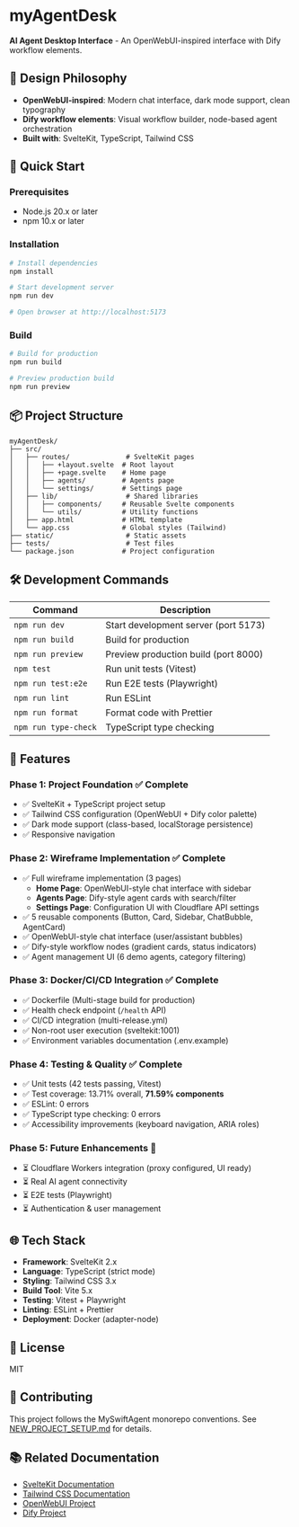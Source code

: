 # myAgentDesk

**AI Agent Desktop Interface** - An OpenWebUI-inspired interface with Dify workflow elements.

## 🎨 Design Philosophy

- **OpenWebUI-inspired**: Modern chat interface, dark mode support, clean typography
- **Dify workflow elements**: Visual workflow builder, node-based agent orchestration
- **Built with**: SvelteKit, TypeScript, Tailwind CSS

## 🚀 Quick Start

### Prerequisites

- Node.js 20.x or later
- npm 10.x or later

### Installation

```bash
# Install dependencies
npm install

# Start development server
npm run dev

# Open browser at http://localhost:5173
```

### Build

```bash
# Build for production
npm run build

# Preview production build
npm run preview
```

## 📦 Project Structure

```
myAgentDesk/
├── src/
│   ├── routes/              # SvelteKit pages
│   │   ├── +layout.svelte  # Root layout
│   │   ├── +page.svelte    # Home page
│   │   ├── agents/         # Agents page
│   │   └── settings/       # Settings page
│   ├── lib/                 # Shared libraries
│   │   ├── components/     # Reusable Svelte components
│   │   └── utils/          # Utility functions
│   ├── app.html            # HTML template
│   └── app.css             # Global styles (Tailwind)
├── static/                  # Static assets
├── tests/                   # Test files
└── package.json            # Project configuration
```

## 🛠️ Development Commands

| Command              | Description                          |
| -------------------- | ------------------------------------ |
| `npm run dev`        | Start development server (port 5173) |
| `npm run build`      | Build for production                 |
| `npm run preview`    | Preview production build (port 8000) |
| `npm test`           | Run unit tests (Vitest)              |
| `npm run test:e2e`   | Run E2E tests (Playwright)           |
| `npm run lint`       | Run ESLint                           |
| `npm run format`     | Format code with Prettier            |
| `npm run type-check` | TypeScript type checking             |

## 🎯 Features

### Phase 1: Project Foundation ✅ Complete

- ✅ SvelteKit + TypeScript project setup
- ✅ Tailwind CSS configuration (OpenWebUI + Dify color palette)
- ✅ Dark mode support (class-based, localStorage persistence)
- ✅ Responsive navigation

### Phase 2: Wireframe Implementation ✅ Complete

- ✅ Full wireframe implementation (3 pages)
  - **Home Page**: OpenWebUI-style chat interface with sidebar
  - **Agents Page**: Dify-style agent cards with search/filter
  - **Settings Page**: Configuration UI with Cloudflare API settings
- ✅ 5 reusable components (Button, Card, Sidebar, ChatBubble, AgentCard)
- ✅ OpenWebUI-style chat interface (user/assistant bubbles)
- ✅ Dify-style workflow nodes (gradient cards, status indicators)
- ✅ Agent management UI (6 demo agents, category filtering)

### Phase 3: Docker/CI/CD Integration ✅ Complete

- ✅ Dockerfile (Multi-stage build for production)
- ✅ Health check endpoint (`/health` API)
- ✅ CI/CD integration (multi-release.yml)
- ✅ Non-root user execution (sveltekit:1001)
- ✅ Environment variables documentation (.env.example)

### Phase 4: Testing & Quality ✅ Complete

- ✅ Unit tests (42 tests passing, Vitest)
- ✅ Test coverage: 13.71% overall, **71.59% components**
- ✅ ESLint: 0 errors
- ✅ TypeScript type checking: 0 errors
- ✅ Accessibility improvements (keyboard navigation, ARIA roles)

### Phase 5: Future Enhancements 🚀

- ⏳ Cloudflare Workers integration (proxy configured, UI ready)
- ⏳ Real AI agent connectivity
- ⏳ E2E tests (Playwright)
- ⏳ Authentication & user management

## 🌐 Tech Stack

- **Framework**: SvelteKit 2.x
- **Language**: TypeScript (strict mode)
- **Styling**: Tailwind CSS 3.x
- **Build Tool**: Vite 5.x
- **Testing**: Vitest + Playwright
- **Linting**: ESLint + Prettier
- **Deployment**: Docker (adapter-node)

## 📝 License

MIT

## 🤝 Contributing

This project follows the MySwiftAgent monorepo conventions. See [NEW_PROJECT_SETUP.md](../docs/procedures/NEW_PROJECT_SETUP.md) for details.

## 📚 Related Documentation

- [SvelteKit Documentation](https://kit.svelte.dev/docs)
- [Tailwind CSS Documentation](https://tailwindcss.com/docs)
- [OpenWebUI Project](https://github.com/open-webui/open-webui)
- [Dify Project](https://github.com/langgenius/dify)
